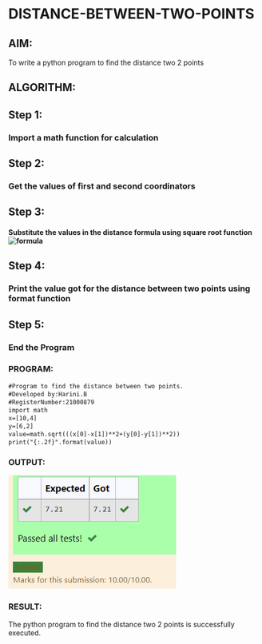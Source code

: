 # DISTANCE-BETWEEN-TWO-POINTS

## AIM:
To write a python program to find the distance two 2 points
## ALGORITHM:
## Step 1: 
### Import a math function for calculation
## Step 2: 
### Get the values of first and second coordinators 
## Step 3: 
#### Substitute the values in the distance formula using square root function   ![formula](/formula.jpg)
## Step 4: 
### Print the value got for the distance between two points using format function
## Step 5:
### End the Program 
### PROGRAM:
```
#Program to find the distance between two points.
#Developed by:Harini.B
#RegisterNumber:21000879
import math
x=[10,4]
y=[6,2]
value=math.sqrt(((x[0]-x[1])**2+(y[0]-y[1])**2))
print("{:.2f}".format(value))
```
### OUTPUT:
![image](./output.png)
### RESULT:
The python program to find the distance two 2 points is successfully executed.